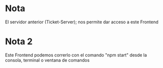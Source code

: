 # Nota
El servidor anterior (Ticket-Server); nos permite dar acceso a este Frontend

# Nota 2
Este Frontend podemos correrlo con el comando "npm start" desde la consola, terminal o ventana de comandos